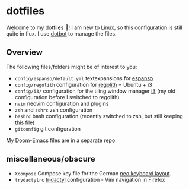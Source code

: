 # dotfiles
Welcome to my [dotfiles](https://wiki.archlinux.org/title/Dotfiles) 👋! I am new to Linux, so this configuration is still quite in flux. I use [dotbot](https://github.com/anishathalye/dotbot) to manage the files. 

## Overview
The following files/folders might be of interest to you:

 - `config/espanso/default.yml` textexpansions for [espanso](https://espanso.org)
 - `config/regolith` configuration for [regolith](https://regolith-linux.org/) = Ubuntu + i3
 - `config/i3/` configuration for the tiling window manager [i3](https://i3wm.org/) (my old configuration before I switched to regolith)
 - `nvim` neovim configuration and plugins
 - `zsh` and `zshrc` zsh configuration
 - `bashrc` bash configuration (recently switched to zsh, but still keeping this file)
 - `gitconfig` git configuration

My [Doom-Emacs](https://github.com/hlissner/doom-emacs/blob/develop/docs/getting_started.org) files are in a separate [repo](https://github.com/sonofhypnos/emacs-config/)

## miscellaneous/obscure
 - `Xcompose` Compose key file for the German [neo keyboard layout](https://neo-layout.org/).
 - `trydactylrc` [tridactyl](https://github.com/tridactyl/tridactyl) configuration - Vim navigation in Firefox

